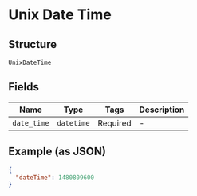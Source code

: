 
# Unix Date Time

## Structure

`UnixDateTime`

## Fields

| Name | Type | Tags | Description |
|  --- | --- | --- | --- |
| `date_time` | `datetime` | Required | - |

## Example (as JSON)

```json
{
  "dateTime": 1480809600
}
```

